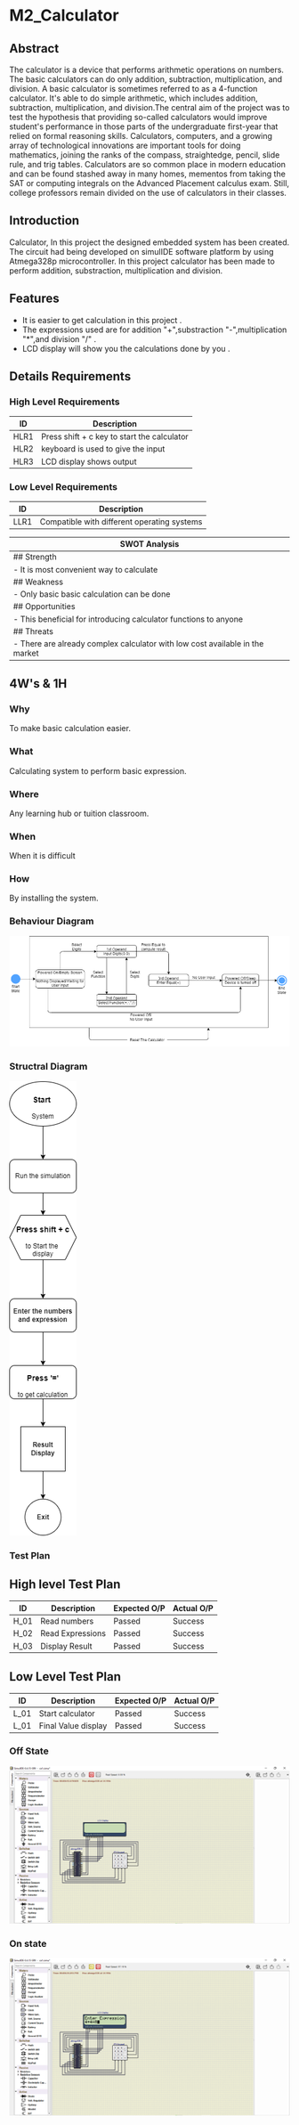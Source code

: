 # M2_Calculator
## Abstract
 The calculator is a device that performs arithmetic operations on numbers. The basic calculators can do only addition, subtraction, multiplication, and division. A basic calculator is sometimes referred to as a 4-function calculator. It's able to do simple arithmetic, which includes addition, subtraction, multiplication, and division.The central aim of the project was to test the hypothesis that providing so-called calculators would improve student's performance in those parts of the undergraduate first-year that relied on formal reasoning skills. Calculators, computers, and a growing array of technological innovations are important tools for doing mathematics, joining the ranks of the compass, straightedge, pencil, slide rule, and trig tables. Calculators are so common place in modern education and can be found stashed away in many homes, mementos from taking the SAT or computing integrals on the Advanced Placement calculus exam. Still, college professors remain divided on the use of calculators in their classes.
## Introduction
Calculator, In this project the designed embedded system has been created. The circuit had being developed on simulIDE software platform by 
using Atmega328p microcontroller. In this project calculator has been made to perform addition, substraction, multiplication and division.
## Features
-   It is easier to get calculation in this project .
-   The expressions used are for addition "+",substraction "-",multiplication "*",and division "/" .
-   LCD display will show you the calculations done by you .
 ## Details Requirements
### High Level Requirements
 | ID  | Description  |
 |--- |--- |
 | HLR1  | Press shift + c key to start the calculator  |
 | HLR2  | keyboard is used to give the input  |
 | HLR3  | LCD display shows output  |
### Low Level Requirements
 | ID  | Description  |
 |--- |--- |
 | LLR1  | Compatible with different operating systems  |
 
 |  SWOT Analysis  |
|--- |
| ## Strength  |
| -  It is most convenient way to calculate  |
| ## Weakness  |
| - Only basic basic calculation can be done  |
| ## Opportunities  |
| - This beneficial for introducing calculator functions to anyone  |
| ## Threats  |
|  - There are already complex calculator with low cost available in the market  |
 ## 4W's & 1H
### Why
To make basic calculation easier.
### What
Calculating system to perform basic expression.
### Where
Any learning hub or tuition classroom.
### When
When it is difficult 
### How
By installing the system.
### Behaviour Diagram
![behaviourdiagram](https://github.com/BhargavaRaj/M2_Calculator/blob/2dbe10593cbf9c86bf8e2137347fd91332dff3aa/1_Requirements/behaviour%20diagram/behaviour%20diagram.png)
### Structral Diagram
![Structraldiagram](https://github.com/BhargavaRaj/M2_Calculator/blob/642d9dcfdd9857fb6d07de5b34d4503bc4aa2b74/1_Requirements/structural%20diagram/Structural%20Diagram.png)
### Test Plan
## High level Test Plan
| ID  | Description  | Expected O/P | Actual O/P  |
|--- |--- |--- |--- |
| H_01  | Read numbers  | Passed  | Success  |
| H_02  | Read Expressions  | Passed  | Success  |
| H_03  | Display Result  | Passed  | Success  |
## Low Level Test Plan
| ID  | Description  | Expected O/P | Actual O/P  |
|--- |--- |--- |--- |
| L_01  | Start calculator  | Passed  | Success  |
| L_01  | Final Value display  | Passed  | Success  |
### Off State
  ![offstate](https://github.com/BhargavaRaj/M2_Calculator/blob/0ad62b079d390d188250c26097cd224d7923675f/6_Output/2022-04-21%20(2).png)
### On state
![onstate](https://github.com/BhargavaRaj/M2_Calculator/blob/e404baa6f3f8ff409866f2843aac05231456cf60/6_Output/2022-04-21.png)




